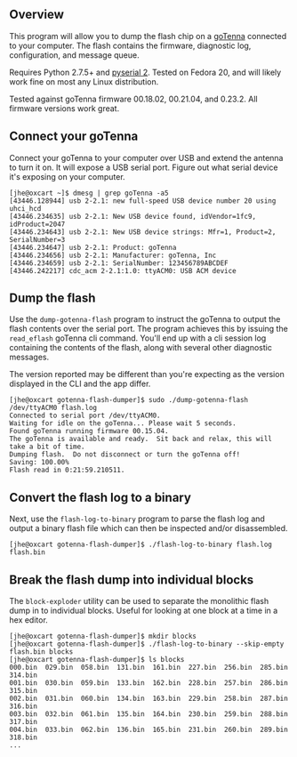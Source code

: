 ## Overview

This program will allow you to dump the flash chip on a [goTenna](http://www.gotenna.com/) connected to your computer.  The flash contains the firmware, diagnostic log, configuration, and message queue.

Requires Python 2.7.5+ and [pyserial 2](https://pypi.python.org/pypi/pyserial).  Tested on Fedora 20, and will likely work fine on most any Linux distribution.

Tested against goTenna firmware 00.18.02, 00.21.04, and 0.23.2.  All firmware versions work great.

## Connect your goTenna

Connect your goTenna to your computer over USB and extend the antenna to turn it on.  It will expose a USB serial port.  Figure out what serial device it's exposing on your computer.

```ShellSession
[jhe@oxcart ~]$ dmesg | grep goTenna -a5
[43446.128944] usb 2-2.1: new full-speed USB device number 20 using uhci_hcd
[43446.234635] usb 2-2.1: New USB device found, idVendor=1fc9, idProduct=2047
[43446.234643] usb 2-2.1: New USB device strings: Mfr=1, Product=2, SerialNumber=3
[43446.234647] usb 2-2.1: Product: goTenna
[43446.234656] usb 2-2.1: Manufacturer: goTenna, Inc
[43446.234659] usb 2-2.1: SerialNumber: 123456789ABCDEF
[43446.242217] cdc_acm 2-2.1:1.0: ttyACM0: USB ACM device
```

## Dump the flash

Use the `dump-gotenna-flash` program to instruct the goTenna to output the flash contents over the serial port.  The program achieves this by issuing the `read_eflash` goTenna cli command.  You'll end up with a cli session log containing the contents of the flash, along with several other diagnostic messages.

The version reported may be different than you're expecting as the version displayed in the CLI and the app differ.

```ShellSession
[jhe@oxcart gotenna-flash-dumper]$ sudo ./dump-gotenna-flash /dev/ttyACM0 flash.log
Connected to serial port /dev/ttyACM0.
Waiting for idle on the goTenna... Please wait 5 seconds.
Found goTenna running firmware 00.15.04.
The goTenna is available and ready.  Sit back and relax, this will take a bit of time.
Dumping flash.  Do not disconnect or turn the goTenna off!
Saving: 100.00%
Flash read in 0:21:59.210511.
```

## Convert the flash log to a binary

Next, use the `flash-log-to-binary` program to parse the flash log and output a binary flash file which can then be inspected and/or disassembled.

```ShellSession
[jhe@oxcart gotenna-flash-dumper]$ ./flash-log-to-binary flash.log flash.bin 
```

## Break the flash dump into individual blocks

The `block-exploder` utility can be used to separate the monolithic flash dump in to individual blocks.  Useful for looking at one block at a time in a hex editor.

```ShellSession
[jhe@oxcart gotenna-flash-dumper]$ mkdir blocks
[jhe@oxcart gotenna-flash-dumper]$ ./flash-log-to-binary --skip-empty flash.bin blocks 
[jhe@oxcart gotenna-flash-dumper]$ ls blocks
000.bin  029.bin  058.bin  131.bin  161.bin  227.bin  256.bin  285.bin  314.bin
001.bin  030.bin  059.bin  133.bin  162.bin  228.bin  257.bin  286.bin  315.bin
002.bin  031.bin  060.bin  134.bin  163.bin  229.bin  258.bin  287.bin  316.bin
003.bin  032.bin  061.bin  135.bin  164.bin  230.bin  259.bin  288.bin  317.bin
004.bin  033.bin  062.bin  136.bin  165.bin  231.bin  260.bin  289.bin  318.bin
...
```
